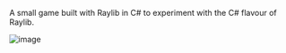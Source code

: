 A small game built with Raylib in C# to experiment with the C# flavour of Raylib.

![image](https://github.com/user-attachments/assets/5c6576c0-d87b-4908-acfa-fd13ec57588d)
